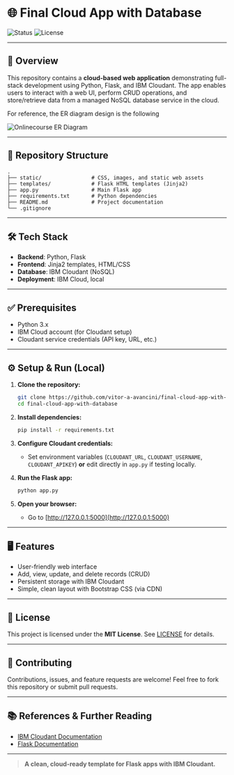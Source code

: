 # 🌐 Final Cloud App with Database

![Status](https://img.shields.io/badge/status-stable-brightgreen)
![License](https://img.shields.io/badge/license-MIT-blue)

---

## 🚀 Overview

This repository contains a **cloud-based web application** demonstrating full-stack development using Python, Flask, and IBM Cloudant. The app enables users to interact with a web UI, perform CRUD operations, and store/retrieve data from a managed NoSQL database service in the cloud.


For reference, the ER diagram design is the following

![Onlinecourse ER Diagram](https://github.com/ibm-developer-skills-network/final-cloud-app-with-database/blob/master/static/media/course_images/onlinecourse_app_er.png)

---

## 📂 Repository Structure

```
.
├── static/                # CSS, images, and static web assets
├── templates/             # Flask HTML templates (Jinja2)
├── app.py                 # Main Flask app
├── requirements.txt       # Python dependencies
├── README.md              # Project documentation
└── .gitignore
```

---

## 🛠 Tech Stack

* **Backend**: Python, Flask
* **Frontend**: Jinja2 templates, HTML/CSS
* **Database**: IBM Cloudant (NoSQL)
* **Deployment**: IBM Cloud, local

---

## ✅ Prerequisites

* Python 3.x
* IBM Cloud account (for Cloudant setup)
* Cloudant service credentials (API key, URL, etc.)

---

## ⚙️ Setup & Run (Local)

1. **Clone the repository:**

   ```bash
   git clone https://github.com/vitor-a-avancini/final-cloud-app-with-database.git
   cd final-cloud-app-with-database
   ```
2. **Install dependencies:**

   ```bash
   pip install -r requirements.txt
   ```
3. **Configure Cloudant credentials:**

   * Set environment variables (`CLOUDANT_URL`, `CLOUDANT_USERNAME`, `CLOUDANT_APIKEY`) **or** edit directly in `app.py` if testing locally.
4. **Run the Flask app:**

   ```bash
   python app.py
   ```
5. **Open your browser:**

   * Go to [http://127.0.0.1:5000](http://127.0.0.1:5000)

---

## 🖥️ Features

* User-friendly web interface
* Add, view, update, and delete records (CRUD)
* Persistent storage with IBM Cloudant
* Simple, clean layout with Bootstrap CSS (via CDN)

---

## 📝 License

This project is licensed under the **MIT License**. See [LICENSE](LICENSE) for details.

---

## 🤝 Contributing

Contributions, issues, and feature requests are welcome! Feel free to fork this repository or submit pull requests.

---

## 📚 References & Further Reading

* [IBM Cloudant Documentation](https://cloud.ibm.com/docs/Cloudant)
* [Flask Documentation](https://flask.palletsprojects.com/)

---

> **A clean, cloud-ready template for Flask apps with IBM Cloudant.**
